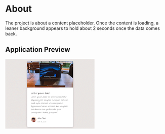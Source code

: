 # About

The project is about a content placeholder. Once the content is loading, a leaner background appears to hold about 2 seconds once the data comes back.

## Application Preview

![gif-preview](assets/linear-background-placeholder.gif)